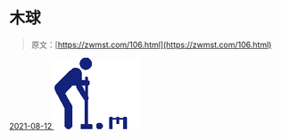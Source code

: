 <!--yml
category: 未分类
date: 0001-01-01 00:00:00
--->

# 木球

> 原文：[https://zwmst.com/106.html](https://zwmst.com/106.html)

   [ <time datetime="2021-08-12T09:06:23+08:00"> 2021-08-12 </time> ](https://zwmst.com/%e6%9c%a8%e7%90%83-2)  [![](img/73738a71d6cb2b69f5c25f35109642f4.png)](https://zwmst.com/wp-content/uploads/2021/08/1628730383-457093f74795f57.png)